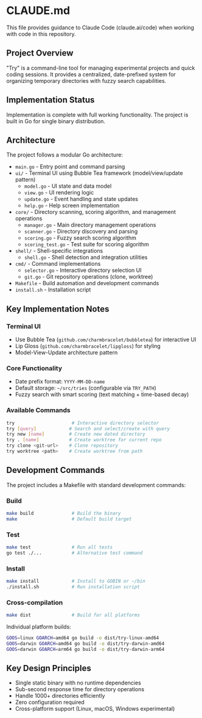 # CLAUDE.md

This file provides guidance to Claude Code (claude.ai/code) when working with code in this repository.

## Project Overview

"Try" is a command-line tool for managing experimental projects and quick coding sessions. It provides a centralized, date-prefixed system for organizing temporary directories with fuzzy search capabilities.

## Implementation Status

Implementation is complete with full working functionality. The project is built in Go for single binary distribution.

## Architecture

The project follows a modular Go architecture:
- `main.go` - Entry point and command parsing
- `ui/` - Terminal UI using Bubble Tea framework (model/view/update pattern)
  - `model.go` - UI state and data model
  - `view.go` - UI rendering logic
  - `update.go` - Event handling and state updates
  - `help.go` - Help screen implementation
- `core/` - Directory scanning, scoring algorithm, and management operations
  - `manager.go` - Main directory management operations
  - `scanner.go` - Directory discovery and parsing
  - `scoring.go` - Fuzzy search scoring algorithm
  - `scoring_test.go` - Test suite for scoring algorithm
- `shell/` - Shell-specific integrations
  - `shell.go` - Shell detection and integration utilities
- `cmd/` - Command implementations
  - `selector.go` - Interactive directory selection UI
  - `git.go` - Git repository operations (clone, worktree)
- `Makefile` - Build automation and development commands
- `install.sh` - Installation script

## Key Implementation Notes

### Terminal UI
- Use Bubble Tea (`github.com/charmbracelet/bubbletea`) for interactive UI
- Lip Gloss (`github.com/charmbracelet/lipgloss`) for styling
- Model-View-Update architecture pattern

### Core Functionality
- Date prefix format: `YYYY-MM-DD-name`
- Default storage: `~/src/tries` (configurable via `TRY_PATH`)
- Fuzzy search with smart scoring (text matching + time-based decay)

### Available Commands
```bash
try                     # Interactive directory selector
try [query]            # Search and select/create with query
try new [name]         # Create new dated directory
try . [name]           # Create worktree for current repo
try clone <git-url>    # Clone repository
try worktree <path>    # Create worktree from path
```

## Development Commands

The project includes a Makefile with standard development commands:

### Build
```bash
make build              # Build the binary
make                    # Default build target
```

### Test
```bash
make test               # Run all tests
go test ./...           # Alternative test command
```

### Install
```bash
make install            # Install to GOBIN or ~/bin
./install.sh            # Run installation script
```

### Cross-compilation
```bash
make dist               # Build for all platforms
```

Individual platform builds:
```bash
GOOS=linux GOARCH=amd64 go build -o dist/try-linux-amd64
GOOS=darwin GOARCH=amd64 go build -o dist/try-darwin-amd64
GOOS=darwin GOARCH=arm64 go build -o dist/try-darwin-arm64
```

## Key Design Principles
- Single static binary with no runtime dependencies
- Sub-second response time for directory operations
- Handle 1000+ directories efficiently
- Zero configuration required
- Cross-platform support (Linux, macOS, Windows experimental)